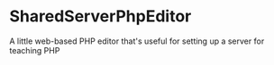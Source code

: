 # SharedServerPhpEditor
A little web-based PHP editor that's useful for setting up a server for teaching PHP
